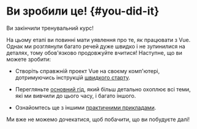 # Ви зробили це! {#you-did-it}

Ви закінчили тренувальний курс!

На цьому етапі ви повинні мати уявлення про те, як працювати з Vue. Однак ми розглянули багато речей дуже швидко і не зупинилися на деталях, тому обов'язково продовжуйте вчитися! Наступне, що ви можете зробити:

- Створіть справжній проект Vue на своєму комп'ютері, дотримуючись інструкцій [швидкого старту](/guide/quick-start.html).

- Перегляньте [основний гід](/guide/essentials/application.html), який більш детально охоплює всі теми, які ми вивчили до цього часу, і багато іншого.

- Ознайомтесь ще з іншими [практичними прикладами](/examples/).

Ми вже не можемо дочекатися, щоб побачити, що ви побудуєте далі!

